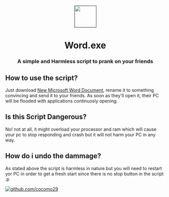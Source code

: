 <p align="center" > 
    <a href="" target="_blank"> <img height="69px"src="https://cdn.discordapp.com/attachments/818827898345095168/917505851256877136/word.png"/> </a>
<p/>



<h1 align="center">Word.exe</h1>
<h3 align="center">A simple and <b>Harmless</b> script to prank on your friends</h3>

## How to use the script?
Just download [New Microsoft Word Document], rename it to something convincing and send it to your friends. As soon as they'll open it, their PC will be flooded with applications continuosly opening.

[New Microsoft Word Document]:https://github.com/cocomo29/word.exe/blob/main/word.exe

## Is this Script Dangerous?
No! not at all, it might overload your processor and ram which will cause your pc to stop responding and crash but it will not harm your PC in any way.

## How do i undo the dammage?
As stated above the script is harmless in nature but you will need to restart yor PC in order to get a fresh start since there is no stop button in the script :p


<a href=https://github.com/cocomo29><img src="https://img.shields.io/badge/-Follow%20me-blue" alt="github.com/cocomo29">


